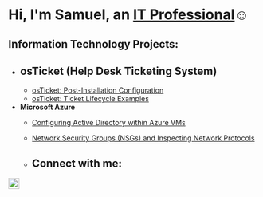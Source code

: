 <h1>Hi, I'm Samuel, an <a href="https://linkedin.com/in/Samuel-brown-oleh-uma">IT Professional</a>☺</h1>

<h2> Information Technology Projects:</h2>

- <b>osTicket (Help Desk Ticketing System)</b>
  - 
  - [osTicket: Post-Installation Configuration](https://github.com/samuelbrownolehuma/post-install-config)
  - [osTicket: Ticket Lifecycle Examples](https://github.com/joshmadakorcc/ticket-lifecycle)
- <b>Microsoft Azure</b>
  - [Configuring Active Directory within Azure VMs](https://github.com/joshmadakorcc/configure-ad)
  - [Network Security Groups (NSGs) and Inspecting Network Protocols](https://github.com/joshmadakorcc/azure-network-protocols)
 
  - <h2>Connect with me:</h2>


[<img align="left" alt="Samue-brown-oleh-uma | LinkedIn" width="22px" src="https://cdn.jsdelivr.net/npm/simple-icons@v3/icons/linkedin.svg" />][linkedin]




[linkedin]: https://linkedin.com/in/Samuel-brown-oleh-uma

